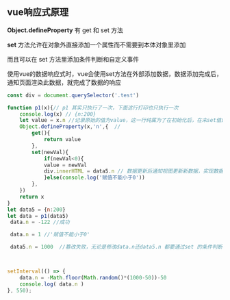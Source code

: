 ## vue响应式原理




**Object.defineProperty** 有 get 和 set 方法

**set** 方法允许在对象外直接添加一个属性而不需要到本体对象里添加

而且可以在 set 方法里添加条件判断和自定义事件

使用vue的数据响应式时，vue会使用set方法在外部添加数据，数据添加完成后，通知页面渲染此数据，就完成了数据的响应




```js
const div = document.querySelector('.test')

function p1(x){// p1 其实只执行了一次，下面这行打印也只执行一次
    console.log(x) // {n:200}
    let value = x.n //记录原始的值为value，这一行纯属为了在初始化后，在未set值的时候，能直接使用x.n的值
    Object.defineProperty(x,'n',{  //
        get(){
            return value 
        },
        set(newVal){
            if(newVal<0){
            value = newVal
            div.innerHTML = data5.n // 数据更新后通知视图更新新数据，实现数据响应
            }else(console.log('赋值不能小于0'))
        },
    })
    return x
}
let data5 = {n:200}
let data = p1(data5)
 data.n = -122 //成功

 data.n = 1 //'赋值不能小于0'

 data5.n = 1000  //篡改失败，无论是修改data.n还data5.n 都要通过set 的条件判断，不能绕过 set 的判断篡改数据



setInterval(() => {
    data.n = -Math.floor(Math.random()*(1000-50))-50
    console.log( data.n )
}, 550);
```